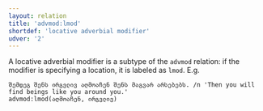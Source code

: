 ```yaml
---
layout: relation
title: 'advmod:lmod'
shortdef: 'locative adverbial modifier'
udver: '2'
---
```


A locative adverbial modifier is a subtype of the `advmod` relation: if the modifier is specifying a location, it is labeled as `lmod`. E.g.

~~~ sdparse
შემდეგ შენს ირგვლივ აღმოაჩენ შენს მაგვარ არსებებს. /n 'Then you will find beings like you around you.'
advmod:lmod(აღმოაჩენ, ირგვლივ)
~~~
<!-- Interlanguage links updated Po 6. listopadu 2023, 21:42:23 CET -->
